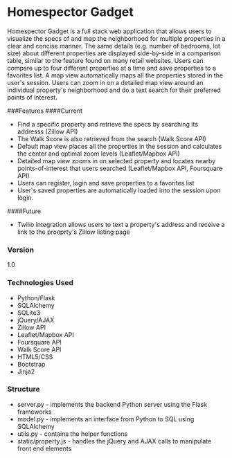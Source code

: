 # Homespector Gadget

Homespector Gadget is a full stack web application that allows users to visualize the specs of and map the neighborhood for multiple properties in a clear and concise manner. The same details (e.g. number of bedrooms, lot size) about different properties are displayed side-by-side in a comparison table, similar to the feature found on many retail websites. Users can compare up to four different properties at a time and save properties to a favorites list. 
A map view automatically maps all the properties stored in the user's session. Users can zoom in on a detailed map view around an individual property's neighborhood and do a text search for their preferred points of interest.

###Features
####Current
* Find a specific property and retrieve the specs by searching its addresss (Zillow API)
* The Walk Score is also retrieved from the search (Walk Score API)
* Default map view places all the properties in the session and calculates the center and optimal zoom levels (Leaflet/Mapbox API)
* Detailed map view zooms in on selected property and locates nearby points-of-interest that users searched (Leaflet/Mapbox API, Foursquare API)
* Users can register, login and save properties to a favorites list
* User's saved properties are automatically loaded into the session upon login.

####Future
* Twilio integration allows users to text a property's address and receive a link to the proeprty's Zillow listing page

### Version
1.0

### Technologies Used

* Python/Flask
* SQLAlchemy
* SQLite3
* jQuery/AJAX
* Zillow API
* Leaflet/Mapbox API
* Foursquare API
* Walk Score API
* HTML5/CSS
* Bootstrap
* Jinja2

### Structure
* server.py - implements the backend Python server using the Flask frameworks
* model.py - implements an interface from Python to SQL using SQLAlchemy
* utils.py - contains the helper functions
* static/property.js - handles the jQuery and AJAX calls to manipulate front end elements


